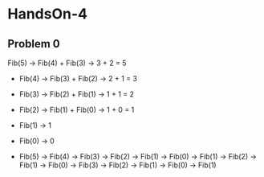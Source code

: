 # HandsOn-4

## Problem 0

Fib(5) -> Fib(4) + Fib(3) -> 3 + 2 = 5
- Fib(4) -> Fib(3) + Fib(2) -> 2 + 1 = 3
- Fib(3) -> Fib(2) + Fib(1) -> 1 + 1 = 2
- Fib(2) -> Fib(1) + Fib(0) -> 1 + 0 = 1
- Fib(1) -> 1
- Fib(0) -> 0

- Fib(5) -> Fib(4) -> Fib(3) -> Fib(2) -> Fib(1) -> Fib(0) -> Fib(1) -> Fib(2) -> Fib(1) -> Fib(0) -> Fib(3) -> Fib(2) -> Fib(1) -> Fib(0) -> Fib(1)

